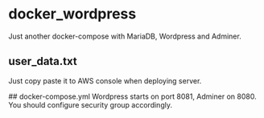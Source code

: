 # docker_wordpress
Just another docker-compose with MariaDB, Wordpress and Adminer.

## user_data.txt
Just copy paste it to AWS console when deploying server.

## docker-compose.yml
Wordpress starts on port 8081, Adminer on 8080. You should configure security group accordingly.
